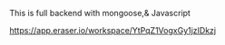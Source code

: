 This is full backend with mongoose,& Javascript

https://app.eraser.io/workspace/YtPqZ1VogxGy1jzIDkzj
